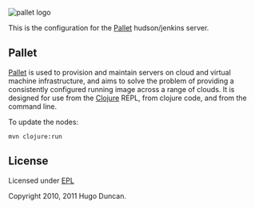 ![pallet logo](https://github.com/downloads/pallet/pallet/pallet-logo.png)

This is the configuration for the [Pallet](http://palletops.com) hudson/jenkins
server.

## Pallet

[Pallet](http://palletops.com) is used to provision and maintain servers on
cloud and virtual machine infrastructure, and aims to solve the problem of
providing a consistently configured running image across a range of clouds.  It
is designed for use from the [Clojure](http://clojure.org) REPL, from clojure
code, and from the command line.

To update the nodes:

    mvn clojure:run

## License

Licensed under [EPL](http://www.eclipse.org/legal/epl-v10.html)

Copyright 2010, 2011 Hugo Duncan.
